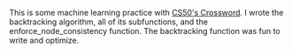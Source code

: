 This is some machine learning practice with [CS50's Crossword](https://cs50.harvard.edu/ai/2024/projects/3/crossword/). I wrote the backtracking algorithm, all of its subfunctions, and the enforce_node_consistency function. The backtracking function was fun to write and optimize. 
